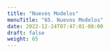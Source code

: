 ```yaml
---
title: "Nuevos Modelos"
menuTitle: "65. Nuevos Modelos"
date: 2022-12-24T07:47:01-08:00
draft: false
weight: 65
---
```

